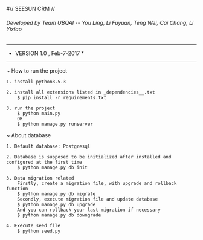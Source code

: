 #// SEESUN CRM //

###### Developed by Team UBQAI -- You Ling, Li Fuyuan, Teng Wei, Cai Chang, Li Yixiao

****************************
* VERSION 1.0 , Feb-7-2017 *
****************************

~ How to run the project

	1. install python3.5.3

	2. install all extensions listed in _dependencies__.txt
		$ pip install -r requirements.txt

	3. run the project
		$ python main.py
		OR
		$ python manage.py runserver

~ About database

	1. Default database: Postgresql

	2. Database is supposed to be initialized after installed and configured at the first time
		$ python manage.py db init

	3. Data migration related
		Firstly, create a migration file, with upgrade and rollback function
		$ python manage.py db migrate
		Secondly, execute migration file and update database
		$ python manage.py db upgrade
		And you can rollback your last migration if necessary
		$ python manage.py db downgrade

	4. Execute seed file
		$ python seed.py
